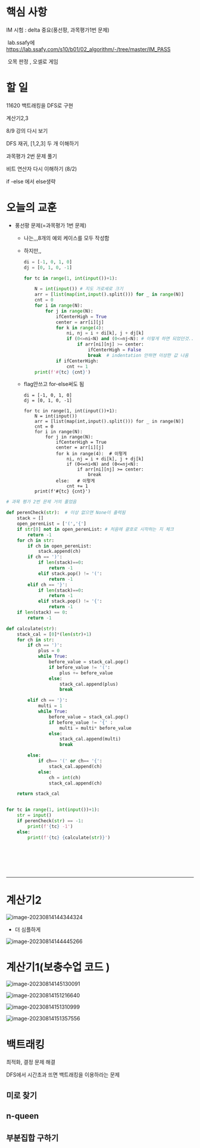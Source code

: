 

# 핵심 사항

IM 시험 : delta 중요(풍선팡, 과목평가1번 문제)

​	lab.ssafy에   https://lab.ssafy.com/s10/b01/02_algorithm/-/tree/master/IM_PASS

​	오목 판정 , 오셀로 게임



# 할 일

11620 백트래킹을 DFS로 구현

 계산기2,3



8/9 강의 다시 보기

DFS 재귀, [1,2,3]  두 개 이해하기

과목평가 2번 문제 풀기

비트 연산자 다시 이해하기 (8/2)

if -else 에서 else생략





# 오늘의 교훈

* 풍선팡 문제(=과목평가 1번 문제)

  - 나는,,,8개의 예외 케이스를 모두 작성함

  - 하지만,,

    ```python
    di = [-1, 0, 1, 0]
    dj = [0, 1, 0, -1]
    
    for tc in range(1, int(input())+1):
    
        N = int(input()) # 지도 가로세로 크기
        arr = [list(map(int,input().split())) for _ in range(N)]
        cnt = 0
        for i in range(N):
            for j in range(N):
                ifCenterHigh = True
                center = arr[i][j]  
                for k in range(4):  
                    ni, nj = i + di[k], j + dj[k] 
                    if (0<=ni<N) and (0<=nj<N): # 이렇게 하면 되었던것....
                        if arr[ni][nj] >= center:
                            ifCenterHigh = False
                            break  # indentation 안하면 이상한 값 나옴
                if ifCenterHigh:
                    cnt += 1
        print(f'#{tc} {cnt}')
    ```
    
  - flag안쓰고 for-else써도 됨
  
    ```# python
    di = [-1, 0, 1, 0]
    dj = [0, 1, 0, -1]
    
    for tc in range(1, int(input())+1):
        N = int(input()) 
        arr = [list(map(int,input().split())) for _ in range(N)]
        cnt = 0
        for i in range(N):
            for j in range(N):
                ifCenterHigh = True
                center = arr[i][j] 
                for k in range(4):  # 이렇게
                    ni, nj = i + di[k], j + dj[k]
                    if (0<=ni<N) and (0<=nj<N):
                        if arr[ni][nj] >= center:
                            break 
                else:	# 이렇게
                    cnt += 1
        print(f'#{tc} {cnt}')
    ```
  

```python
# 과목 평가 2번 문제 거의 풀었음

def perenCheck(str):  # 이상 없으면 None이 출력됨
    stack = []
    open_perenList = ['(','{']
    if str[0] not in open_perenList: # 처음에 괄호로 시작하는 지 체크
        return -1
    for ch in str:
        if ch in open_perenList:
            stack.append(ch)
        if ch == ')':
            if len(stack)==0:
                return -1
            elif stack.pop() != '(':
                return -1
        elif ch == '}':
            if len(stack)==0:
                return -1
            elif stack.pop() != '{':
                return -1
    if len(stack) == 0:
        return -1

def calculate(str):
    stack_cal = [0]*(len(str)+1)
    for ch in str:
        if ch == ')':
            plus = 0
            while True:
                before_value = stack_cal.pop()
                if before_value != '(':
                    plus += before_value
                else:
                    stack_cal.append(plus)
                    break

        elif ch == '}':
            multi = 1
            while True:
                before_value = stack_cal.pop()
                if before_value != '{' :
                    multi = multi* before_value
                else:
                    stack_cal.append(multi)
                    break

        else:
            if ch== '(' or ch== '{':
                stack_cal.append(ch)
            else:
                ch = int(ch)
                stack_cal.append(ch)

    return stack_cal


for tc in range(1, int(input())+1):
    str = input()
    if perenCheck(str) == -1:
        print(f'{tc} -1')
    else:
        print(f'{tc} {calculate(str)}')








```



----

# 계산기2

![image-20230814144344324](C:\Users\SSAFY\AppData\Roaming\Typora\typora-user-images\image-20230814144344324.png)

- 더 심플하게

![image-20230814144445266](C:\Users\SSAFY\AppData\Roaming\Typora\typora-user-images\image-20230814144445266.png)

# 계산기1(보충수업 코드 )

![image-20230814145130091](C:\Users\SSAFY\AppData\Roaming\Typora\typora-user-images\image-20230814145130091.png)



![image-20230814151216640](C:\Users\SSAFY\AppData\Roaming\Typora\typora-user-images\image-20230814151216640.png)

 

![image-20230814151310999](C:\Users\SSAFY\AppData\Roaming\Typora\typora-user-images\image-20230814151310999.png)

![image-20230814151357556](C:\Users\SSAFY\AppData\Roaming\Typora\typora-user-images\image-20230814151357556.png)



# 백트래킹

최적화, 결정 문제 해결

 DFS에서 시간초과 뜨면 백트래킹을 이용하라는 문제

## 미로 찾기

## n-queen

## 부분집합 구하기














